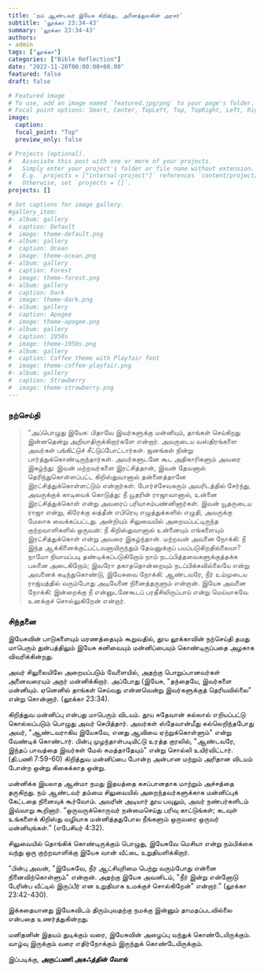 ```yaml
---
title: 'நம் ஆண்டவர் இயேசு கிறித்து, அனைத்துலகின் அரசர்'
subtitle: 'லூக்கா 23:34-43'
summary: 'லூக்கா 23:34-43'
authors:
- admin
tags: ["லூக்கா"]
categories: ["Bible Reflection"]
date: "2022-11-20T00:00:00+08:00"
featured: false
draft: false

# Featured image
# To use, add an image named `featured.jpg/png` to your page's folder.
# Focal point options: Smart, Center, TopLeft, Top, TopRight, Left, Right, BottomLeft, Bottom, BottomRight
image:
  caption:
  focal_point: "Top"
  preview_only: false

# Projects (optional).
#   Associate this post with one or more of your projects.
#   Simply enter your project's folder or file name without extension.
#   E.g. `projects = ["internal-project"]` references `content/project/deep-learning/index.md`.
#   Otherwise, set `projects = []`.
projects: []

# Set captions for image gallery.
#gallery_item:
#- album: gallery
#  caption: Default
#  image: theme-default.png
#- album: gallery
#  caption: Ocean
#  image: theme-ocean.png
#- album: gallery
#  caption: Forest
#  image: theme-forest.png
#- album: gallery
#  caption: Dark
#  image: theme-dark.png
#- album: gallery
#  caption: Apogee
#  image: theme-apogee.png
#- album: gallery
#  caption: 1950s
#  image: theme-1950s.png
#- album: gallery
#  caption: Coffee theme with Playfair font
#  image: theme-coffee-playfair.png
#- album: gallery
#  caption: Strawberry
#  image: theme-strawberry.png
---
```


### நற்செய்தி
> “அப்பொழுது இயேசு: பிதாவே இவர்களுக்கு மன்னியும், தாங்கள் செய்கிறது இன்னதென்று அறியாதிருக்கிறார்களே என்றார். அவருடைய வஸ்திரங்களை அவர்கள் பங்கிட்டுச் சீட்டுப்போட்டார்கள். ஜனங்கள் நின்று பார்த்துக்கொண்டிருந்தார்கள். அவர்களுடனே கூட அதிகாரிகளும் அவரை இகழ்ந்து: இவன் மற்றவர்களை இரட்சித்தான், இவன் தேவனால் தெரிந்துகொள்ளப்பட்ட கிறிஸ்துவானால் தன்னைத்தானே இரட்சித்துக்கொள்ளட்டும் என்றார்கள். போர்ச்சேவகரும் அவரிடத்தில் சேர்ந்து, அவருக்குக் காடியைக் கொடுத்து: நீ யூதரின் ராஜாவானால், உன்னை இரட்சித்துக்கொள் என்று அவரைப் பரியாசம்பண்னினார்கள். இவன் யூதருடைய ராஜா என்று, கிரேக்கு லத்தீன் எபிரெயு எழுத்துக்களில் எழுதி, அவருக்கு மேலாக வைக்கப்பட்டது. அன்றியும் சிலுவையில் அறையப்பட்டிருந்த குற்றவாளிகளில் ஒருவன்: நீ கிறிஸ்துவானால் உன்னையும் எங்களையும் இரட்சித்துக்கொள் என்று அவரை இகழ்ந்தான். மற்றவன் அவனை நோக்கி: நீ இந்த ஆக்கினைக்குட்பட்டவனாயிருந்தும் தேவனுக்குப் பயப்படுகிறதில்லையா? நாமோ நியாயப்படி தண்டிக்கப்படுகிறோம் நாம் நடப்பித்தவைகளுக்குத்தக்க பலனை அடைகிறோம்; இவரோ தகாததொன்றையும் நடப்பிக்கவில்லையே என்று அவனைக் கடிந்துகொண்டு, இயேசுவை நோக்கி: ஆண்டவரே, நீர் உம்முடைய ராஜ்யத்தில் வரும்போது அடியேனை நினைத்தருளும் என்றான். இயேசு அவனை நோக்கி: இன்றைக்கு நீ என்னுடனேகூடப் பரதீசிலிருப்பாய் என்று மெய்யாகவே உனக்குச் சொல்லுகிறேன் என்றார்.

### சிந்தனை
இயேசுவின் பாடுகளையும் மரணத்தையும் கூறுவதில், தூய லூக்காவின் நற்செய்தி தமது மாபெரும் துன்பத்திலும் இயேசு கனிவையும் மன்னிப்பையும் கொண்டிருப்பதை அழகாக விவரிக்கின்றது. 

அவர் சிலுலையிலே அறையப்படும் வேளையில், அதற்கு பொறுப்பானவர்கள் அனைவரையும் அநர் மன்னிக்கிறார். அப்போது (இயேசு, "தந்தையே, இவர்களை மன்னியும். ஏனெனில் தாங்கள் செய்வது என்னவென்று இவர்களுக்குத் தெரியவில்லை" என்று சொன்னார். (லூக்கா 23:34).

கிறித்துவ மன்னிப்பு என்பது மாபெரும் விடயம். தூய சுதேவான் கல்லால் எறியப்பட்டு கொல்லப்படும் பொழுது அவர் செபித்தார். அவர்கள் ஸ்தேவான்மீது கல்லெறிந்தபோது அவர், "ஆண்டவராகிய இயேசுவே, எனது ஆவியை ஏற்றுக்கொள்ளும்" என்று வேண்டிக் கொண்டார். பின்பு முழந்தாள்படியிட்டு உரத்த குரலில், "ஆண்டவரே, இந்தப் பாவத்தை இவர்கள் மேல் சுமத்தாதேயும்" என்று சொல்லி உயிர்விட்டார். (தி.பணி 7:59-60) கிறித்துவ மன்னிப்பை போன்ற அன்பான மற்றும் அரிதான விடயம் போன்ற ஒன்று கிகைக்காத ஒன்று.

மன்னிக்க இயலாத ஆன்மா நமது இதயத்தை கசப்பானதாக மாற்றும் அச்சத்தை தருகிறது. நம் ஆண்டவர் தம்மை சிலுவையில் அறைந்தவர்களுக்காக மன்னிப்புக் கேட்டதை நினைவுக் கூர்வோம். அவரின் அடியார் தூய பவுலும், அவர் நண்பர்களிடம் இவ்வாறு கூறினார். “ஒருவருக்கொருவர் நன்மைசெய்து பரிவு காட்டுங்கள்; கடவுள் உங்களைக் கிறிஸ்து வழியாக மன்னித்ததுபோல நீங்களும் ஒருவரை ஒருவர் மன்னியுங்கள்.” (எபேசியர் 4:32).

சிலுவையில் தொங்கிக் கொண்டிருக்கும் பொழுது, இயேசுவே மெசியா என்று நம்பிக்கை வந்து ஒரு குற்றவாளிக்கு இயேசு வான் வீட்டை உறுதியளிக்கிறார். 

“பின்பு அவன், "இயேசுவே, நீர் ஆட்சியுரிமை பெற்று வரும்போது என்னை நினைவிற்கொள்ளும்" என்றான். அதற்கு இயேசு அவனிடம், "நீர் இன்று என்னோடு பேரின்ப வீட்டில் இருப்பீர் என உறுதியாக உமக்குச் சொல்கிறேன்" என்றார்.” (லூக்கா 23:42-430).

இக்கதையானது இயேசுவிடம் திரும்புவதற்கு நமக்கு இன்னும் தாமதப்படவில்லை என்பதை உணர்த்துகின்றது. 

மனிதனின் இதயம் துடிக்கும் வரை, இயேசுவின் அழைப்பு வந்துக் கொண்டேயிருக்கும். வாழ்வு இருக்கும் வரை எதிர்நோக்கும் இருந்துக் கொண்டேயிருக்கும். 


இப்படிக்கு,
___அருட்பணி.அகஃத்தின் வோங்___
